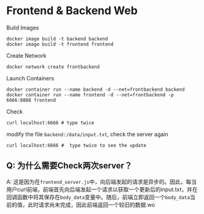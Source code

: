 # Frontend & Backend Web

Build Images

```shell
docker image build -t backend backend
docker image build -t frontend frontend
```

Create Network

```shell
docker network create frontbackend
```

Launch Containers

```shell
docker container run --name backend -d --net=frontbackend backend
docker container run --name frontend -d --net=frontbackend -p 6666:8888 frontend
```

Check

```shell
curl localhost:6666 # type twice
```

modify the file `backend:/data/input.txt`, check the server again

```shell
curl localhost:6666 #  type twice to see the update
```

## Q: 为什么需要Check两次server？

A: 这是因为在`frontend_server.js`中，向后端发起的请求是异步的。因此，每当用户curl前端，前端首先向后端发起一个请求以获取一个更新后的input.txt，并在回调函数中将其保存在`body_data`变量中。随后，前端立即返回一个`body_data`当前的值，此时请求尚未完成，因此前端返回一个较旧的数据.wo
